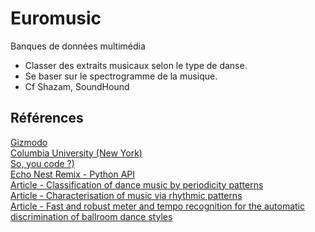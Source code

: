 # Euromusic
Banques de données multimédia

- Classer des extraits musicaux selon le type de danse.
- Se baser sur le spectrogramme de la musique.
- Cf Shazam, SoundHound


## Références

[Gizmodo](http://gizmodo.com/5647458/how-shazam-works-to-identify-nearly-every-song-you-throw-at-it)  
[Columbia University (New York)](http://www.ee.columbia.edu/~dpwe/papers/Wang03-shazam.pdf)  
[So, you code ?)](http://www.soyoucode.com/2011/how-does-shazam-recognize-song)  
[Echo Nest Remix - Python API](http://echonest.github.io/remix/)  
[Article - Classification of dance music by periodicity patterns](http://citeseerx.ist.psu.edu/viewdoc/download?doi=10.1.1.414.9917&rep=rep1&type=pdf)  
[Article - Characterisation of music via rhythmic patterns](http://mtg.upf.edu//ismir2004/review/CRFILES/paper165-b28308914f720be8d4c5f00bf2a5c9aa.pdf)  
[Article - Fast and robust meter and tempo recognition for the automatic discrimination of ballroom dance styles](http://mediatum.ub.tum.de/doc/1138560/1138560.pdf)
